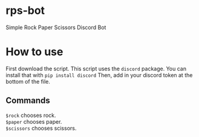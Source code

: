 # rps-bot
Simple Rock Paper Scissors Discord Bot

# How to use
First download the script. This script uses the ``discord`` package. You can install that with
```pip install discord```
Then, add in your discord token at the bottom of the file.

## Commands
``$rock`` chooses rock. \
``$paper`` chooses paper. \
``$scissors`` chooses scissors.
